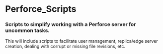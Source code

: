 # Perforce_Scripts
### Scripts to simplify working with a Perforce server for uncommon tasks.

This will include scripts to facilitate user management, replica/edge server creation, dealing with corrupt or missing file revisions, etc.
